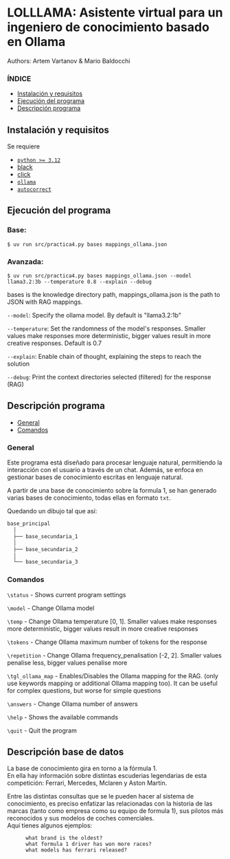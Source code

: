 # LOLLLAMA: Asistente virtual para un ingeniero de conocimiento basado en Ollama

Authors:
Artem Vartanov &
Mario Baldocchi

### ÍNDICE
* [Instalación y requisitos](#instalación-y-requisitos)
* [Ejecución del programa](#ejecución-del-programa)
* [Descripción programa](#descripción-programa)

## Instalación y requisitos
Se requiere 

- [`python >= 3.12`](https://www.python.org/downloads/#:~:text=%EE%80%80Python.org%EE%80%81%20offers%20downloads%20for%20Python)
- [black](https://pypi.org/project/black/)
- [click](https://pypi.org/project/click/) 
- [`ollama`](https://pypi.org/project/ollama/)
- [`autocorrect`](https://pypi.org/project/autocorrect/)


## Ejecución del programa
### Base:
```shell
$ uv run src/practica4.py bases mappings_ollama.json
```
### Avanzada:
```shell
$ uv run src/practica4.py bases mappings_ollama.json --model llama3.2:3b --temperature 0.8 --explain --debug
```

bases is the knowledge directory path, mappings_ollama.json is the path to JSON with RAG mappings.

`--model`: Specify the ollama model. By default is "llama3.2:1b"

`--temperature`: Set the randomness of the model's responses. Smaller values make responses more deterministic, bigger values result in more creative responses. Default is 0.7

`--explain`: Enable chain of thought, explaining the steps to reach the solution

`--debug`: Print the context directories selected (filtered) for the response (RAG)

## Descripción programa
* [General](#general)  
* [Comandos](#comandos)  

### General
Este programa está diseñado para procesar lenguaje natural, permitiendo la interacción con el usuario a través de un chat. Además, se enfoca en gestionar bases de conocimiento escritas en lenguaje natural.

A partir de una base de conocimiento sobre la formula 1, se han generado varias bases de conocimiento, todas ellas en formato `txt`.

Quedando un dibujo tal que así:

               
```markdown
base_principal
  │  
  ├── base_secundaria_1
  │      
  ├── base_secundaria_2
  │   
  └── base_secundaria_3  
```

### Comandos
`\status` - Shows current program settings

`\model` -  Change Ollama model  

`\temp` -  Change Ollama temperature [0, 1]. Smaller values make responses more deterministic, bigger values result in more creative responses

`\tokens` - Change Ollama maximum number of tokens for the response

`\repetition` - Change Ollama frequency_penalisation [-2, 2]. Smaller values penalise less, bigger values penalise more

`\tgl_ollama_map` - Enables/Disables the Ollama mapping for the RAG. (only use keywords mapping or additional Ollama mapping too). It can be useful for complex questions, but worse for simple questions  

`\answers` - Change Ollama number of answers

`\help` - Shows the available commands
   
`\quit` - Quit the program  


## Descripción base de datos
La base de conocimiento gira en torno a la fórmula 1.   
En ella hay información sobre distintas escuderias legendarias de esta competición: Ferrari, Mercedes, Mclaren y Aston Martin.  

Entre las distintas consultas que se le pueden hacer al sistema de conocimiento, es preciso enfatizar las relacionadas con la historia de las marcas (tanto como empresa como su equipo de formula 1), sus pilotos más reconocidos y sus modelos de coches comerciales.   
Aquí tienes algunos ejemplos:  
```
      what brand is the oldest?  
      what formula 1 driver has won more races?  
      what models has ferrari released?  
```
